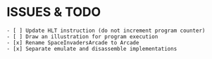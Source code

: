 
# ISSUES & TODO
    - [ ] Update HLT instruction (do not increment program counter)
    - [ ] Draw an illustration for program execution
    - [x] Rename SpaceInvadersArcade to Arcade
    - [x] Separate emulate and disassemble implementations